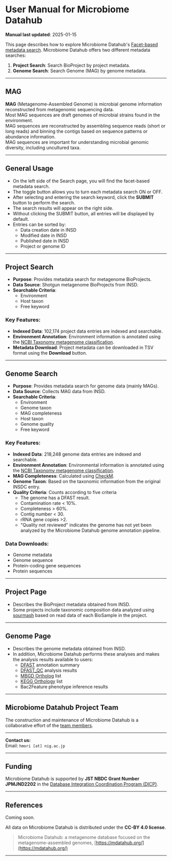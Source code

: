 # User Manual for Microbiome Datahub

**Manual last updated**: 2025-01-15

This page describes how to explore Microbiome Datahub's [Facet-based metadata search](https://mdatahub.org/genomes). Microbiome Datahub offers two different metadata searches:

1. **Project Search**: Search BioProject by project metadata.
2. **Genome Search**: Search Genome (MAG) by genome metadata.

---

## MAG

**MAG** (Metagenome-Assembled Genome) is microbial genome information reconstructed from metagenomic sequencing data.  
Most MAG sequences are draft genomes of microbial strains found in the environment.  
MAG sequences are reconstructed by assembling sequence reads (short or long reads) and binning the contigs based on sequence patterns or abundance information.  
MAG sequences are important for understanding microbial genomic diversity, including uncultured taxa.

---

## General Usage

- On the left side of the Search page, you will find the facet-based metadata search.
- The toggle button allows you to turn each metadata search ON or OFF.
- After selecting and entering the search keyword, click the **SUBMIT** button to perform the search.
- The search results will appear on the right side.
- Without clicking the SUBMIT button, all entries will be displayed by default.
- Entries can be sorted by:
  - Data creation date in INSD
  - Modified date in INSD
  - Published date in INSD
  - Project or genome ID

---

## Project Search

- **Purpose**: Provides metadata search for metagenome BioProjects.
- **Data Source**: Shotgun metagenome BioProjects from INSD.
- **Searchable Criteria**:
  - Environment
  - Host taxon
  - Free keyword

### Key Features:
- **Indexed Data**: 102,174 project data entries are indexed and searchable.
- **Environment Annotation**: Environment information is annotated using the [NCBI Taxonomy metagenome classification](https://www.ncbi.nlm.nih.gov/Taxonomy/Browser/wwwtax.cgi?id=408169).
- **Metadata Download**: Project metadata can be downloaded in TSV format using the **Download** button.

---

## Genome Search

- **Purpose**: Provides metadata search for genome data (mainly MAGs).
- **Data Source**: Collects MAG data from INSD.
- **Searchable Criteria**:
  - Environment
  - Genome taxon
  - MAG completeness
  - Host taxon
  - Genome quality
  - Free keyword

### Key Features:
- **Indexed Data**: 218,248 genome data entries are indexed and searchable.
- **Environment Annotation**: Environmental information is annotated using the [NCBI Taxonomy metagenome classification](https://www.ncbi.nlm.nih.gov/Taxonomy/Browser/wwwtax.cgi?id=408169).
- **MAG Completeness**: Calculated using [CheckM](https://github.com/Ecogenomics/CheckM).
- **Genome Taxon**: Based on the taxonomic information from the original INSDC entry.
- **Quality Criteria**: Counts according to five criteria
  - The genome has a DFAST result.
  - Contamination rate < 10%.
  - Completeness > 60%.
  - Contig number < 30.
  - rRNA gene copies >2.
  - "Quality not reviewed" indicates the genome has not yet been analyzed by the Microbiome Datahub genome annotation pipeline.

### Data Downloads:
- Genome metadata
- Genome sequence
- Protein-coding gene sequences
- Protein sequences

---

## Project Page

- Describes the BioProject metadata obtained from INSD.
- Some projects include taxonomic composition data analyzed using [sourmash](https://github.com/sourmash-bio/sourmash) based on read data of each BioSample in the project.

---

## Genome Page

- Describes the genome metadata obtained from INSD.
- In addition, Microbiome Datahub performs these analyses and makes the analysis results available to users:
  - [DFAST](https://dfast.ddbj.nig.ac.jp/) annotation summary
  - [DFAST_QC](https://github.com/nigyta/dfast_qc) analysis results
  - [MBGD Ortholog](https://mbgd.nibb.ac.jp/) list
  - [KEGG Orthology](https://www.genome.jp/kegg/ko.html) list
  - Bac2Feature phenotype inference results

---

## Microbiome Datahub Project Team

The construction and maintenance of Microbiome Datahub is a collaborative effort of the [team members](https://github.com/microbiomedatahub/microbiome-datahub/blob/main/docs/projectmember.md).

---

**Contact us:**  
Email: `hmori [at] nig.ac.jp`

---

## Funding

Microbiome Datahub is supported by **JST NBDC Grant Number JPMJND2202** in the [Database Integration Coordination Program (DICP)](https://biosciencedbc.jp/en/funding/program/dicp/).

---

## References

Coming soon.

All data on Microbiome Datahub is distributed under the **CC-BY 4.0 license**.

> Microbiome Datahub: a metagenome database focused on the metagenome-assembled genomes, [https://mdatahub.org/](https://mdatahub.org/)

---
